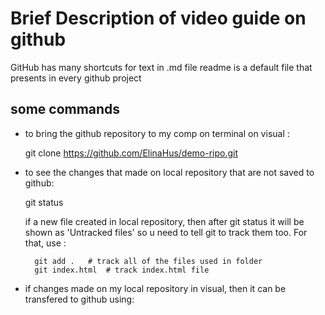 # Brief Description of video guide on github

GitHub has many shortcuts for text in .md file
readme is a default file that presents in every github project

## some commands

* to bring the github repository to my comp on terminal on visual :

    git clone https://github.com/ElinaHus/demo-ripo.git

    
* to see the changes that made on local repository that are not saved to github:

    git status

    if a new file created in local repository, then after git status it will be shown as 'Untracked files'
    so u need to tell git to track them too. For that, use :

        git add .   # track all of the files used in folder
        git index.html  # track index.html file

* if changes made on my local repository in visual, then it can be transfered to github using:

    